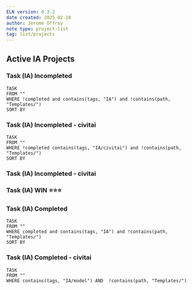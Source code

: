 ```yaml
---
ELN version: 0.3.2
date created: 2025-02-28
author: Jerome Offroy
note type: project-list
tag: list/projects
---
```

## Active IA Projects

### Task (IA) Incompleted
```dataview
TASK 
FROM ""
WHERE !completed and contains(tags, "IA") and !contains(path, "Templates/")
SORT BY 
```

### Task (IA) Incompleted - civitai
```dataview
TASK 
FROM ""
WHERE !completed contains(tags, "IA/civitai") and !contains(path, "Templates/")
SORT BY 
```



### Task (IA) Incompleted - civitai

### Task (IA) WIN ⭐⭐⭐
### Task (IA) Completed

```dataview
TASK 
FROM ""
WHERE completed and contains(tags, "IA") and !contains(path, "Templates/")
SORT BY 
```

### Task (IA) Completed - civitai
```dataview
TASK 
FROM ""
WHERE contains(tags, "IA/model") AND  !contains(path, "Templates/")
```




